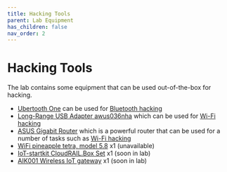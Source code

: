 ```yaml
---
title: Hacking Tools
parent: Lab Equipment
has_children: false
nav_order: 2
---
```


# Hacking Tools

The lab contains some equipment that can be used out-of-the-box for hacking.

- [Ubertooth One](https://github.com/greatscottgadgets/ubertooth/wiki) can be used for [Bluetooth hacking](/pages/guides/bluetooth-mitm)
- [Long-Range USB Adapter awus036nha]() which can be used for [Wi-Fi hacking](https://www.youtube.com/watch?v=e2ZzTZoZ4wg)
- [ASUS Gigabit Router](https://www.asus.com/Networking/RT-AC1900P/) which is a powerful router that can be used for a number of tasks such as [Wi-Fi hacking](/pages/guides/wifi-mitm)
- [WiFi pineapple tetra, model 5.8](https://shop.hak5.org/products/wifi-pineapple) x1 (unavailable)
- [IoT-startkit CloudRAIL.Box Set](https://www.automation24.se/iot-startkit-cloudrail-box-set) x1 (soon in lab)
- [AIK001 Wireless IoT gateway](https://www.ifm.com/se/sv/product/AIK001) x1 (soon in lab)